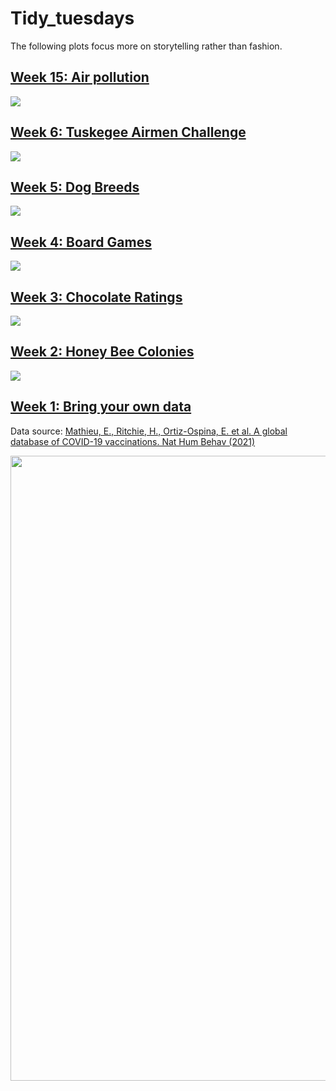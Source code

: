 # Tidy_tuesdays
The following plots focus more on storytelling rather than fashion.

## [Week 15: Air pollution](https://github.com/davidr9708/Tidy_tueday/tree/main/2022/Week_15)
<image src = "2022/Week_15/air_pollution.png">

## [Week 6: Tuskegee Airmen Challenge](https://github.com/davidr9708/Tidy_tueday/tree/main/2022/Week_6)
<image src = "2022/Week_6/Airmen.png">

## [Week 5: Dog Breeds](https://github.com/davidr9708/Tidy_tueday/tree/main/2022/Week_5)
<image src = "2022/Week_5/Dog_Breeds.png">

## [Week 4: Board Games](https://github.com/davidr9708/Tidy_tueday/tree/main/2022/Week_4)
<image src = "2022/Week_4/Board_games.png">
  
## [Week 3: Chocolate Ratings](https://github.com/davidr9708/Tidy_tueday/tree/main/2022/Week_3)
<image src = "2022/Week_3/Chocolates.png">
  
## [Week 2: Honey Bee Colonies](https://github.com/davidr9708/Tidy_tueday/tree/main/2022/Week_2)
<image src = "2022/Week_2/summer_winter_colony_losses.png">

## [Week 1: Bring your own data](https://github.com/davidr9708/Tidy_tueday/tree/main/2022/Week_1)
Data source: [Mathieu, E., Ritchie, H., Ortiz-Ospina, E. et al. A global database of COVID-19 vaccinations. Nat Hum Behav (2021)](https://ourworldindata.org/covid-vaccinations)

<image src = "2022/Week_1/Covid_vaccination.png" width = 1000 heigth = 500>
